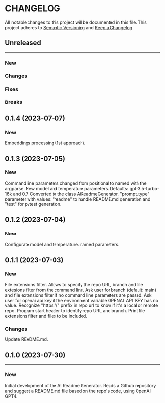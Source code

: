# CHANGELOG

All notable changes to this project will be documented in this file.
This project adheres to [Semantic Versioning](http://semver.org/) and [Keep a Changelog](http://keepachangelog.com/).



## Unreleased
---

### New

### Changes

### Fixes

### Breaks


## 0.1.4 (2023-07-07)

### New
Embeddings processing (1st approach).


## 0.1.3 (2023-07-05)

### New
Command line parameters changed from positional to named with the argparse.
New model and temperature parameters. Defaults: gpt-3.5-turbo-16k and 0.7.
Converted to the class AiReadmeGenerator.
"prompt_type" parameter with values: "readme" to handle README.md generation and "test" for pytest generation.


## 0.1.2 (2023-07-04)

### New
Configurate model and temperature.
named parameters.


## 0.1.1 (2023-07-03)

### New
File extensions filter.
Allows to specify the repo URL, branch and file extesions filter from the command line.
Ask user for branch (default: main) and file extensions filter if no command line parameters are passed.
Ask user for openai api key if the environment variable OPENAI_API_KEY has no value.
Recognize "https://" prefix in repo url to know if it's a local or remote repo.
Program start header to identify repo URL and branch.
Print file extensions filter and files to be included.

### Changes

Update README.md.


## 0.1.0 (2023-07-30)
---

### New
Initial development of the AI Readme Generator. Reads a Github repository and suggest a README.md file based on the repo's code, using OpenAI GPT4.
